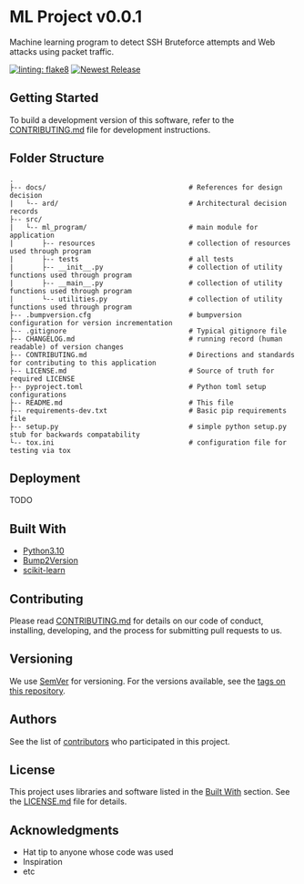 # ML Project v0.0.1

Machine learning program to detect SSH Bruteforce attempts and Web attacks using packet traffic.

[![linting: flake8](https://img.shields.io/badge/linting-flake8-yellowgreen)](https://flake8.pycqa.org/en/latest/)
[![Newest Release](https://img.shields.io/github/v/release/UH-MountainLions/ML_Proyect_V1.svg)](https://github.com/UH-MountainLions/ML_Proyect_V1/releases)

## Getting Started

To build a development version of this software, refer to the [CONTRIBUTING.md](./CONTRIBUTING.md) file for development 
instructions.

## Folder Structure

```
.
├-- docs/                                   # References for design decision
|   └-- ard/                                # Architectural decision records
├-- src/
|   └-- ml_program/                         # main module for application
|       ├-- resources                       # collection of resources used through program
|       ├-- tests                           # all tests
|       ├-- __init__.py                     # collection of utility functions used through program
|       ├-- __main__.py                     # collection of utility functions used through program
|       └-- utilities.py                    # collection of utility functions used through program
├-- .bumpversion.cfg                        # bumpversion configuration for version incrementation
├-- .gitignore                              # Typical gitignore file
├-- CHANGELOG.md                            # running record (human readable) of version changes
├-- CONTRIBUTING.md                         # Directions and standards for contributing to this application
├-- LICENSE.md                              # Source of truth for required LICENSE
├-- pyproject.toml                          # Python toml setup configurations
├-- README.md                               # This file
├-- requirements-dev.txt                    # Basic pip requirements file
├-- setup.py                                # simple python setup.py stub for backwards compatability
└-- tox.ini                                 # configuration file for testing via tox
```

## Deployment
TODO

## Built With

* [Python3.10](https://www.python.org/downloads/release/python-3100/)
* [Bump2Version](https://github.com/c4urself/bump2version)
* [scikit-learn](https://scikit-learn.org/)

## Contributing

Please read [CONTRIBUTING.md](./CONTRIBUTING.md) for details on our code of conduct, installing, developing, and the 
process for submitting pull requests to us.

## Versioning

We use [SemVer](http://semver.org/) for versioning. For the versions available, see the 
[tags on this repository](https://gitlab.com/dunns-valve-testers/report_generator/-/tags). 

## Authors

See the list of [contributors](https://github.com/UH-MountainLions/ML_SecClassification_Project/graphs/contributors) who participated in this project.

## License

This project uses libraries and software listed in the [Built With](README.md#built-with) section. See the 
[LICENSE.md](LICENSE.md) file for details.

## Acknowledgments

* Hat tip to anyone whose code was used
* Inspiration
* etc
